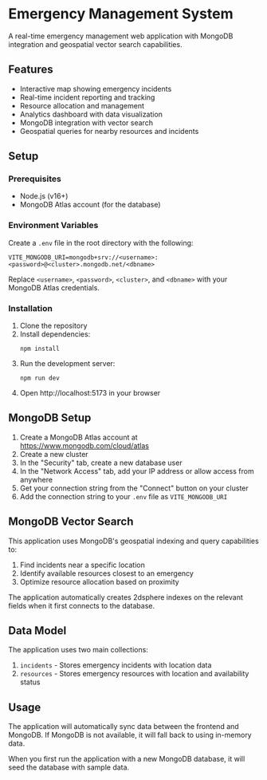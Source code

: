 
# Emergency Management System

A real-time emergency management web application with MongoDB integration and geospatial vector search capabilities.

## Features

- Interactive map showing emergency incidents
- Real-time incident reporting and tracking
- Resource allocation and management
- Analytics dashboard with data visualization
- MongoDB integration with vector search
- Geospatial queries for nearby resources and incidents

## Setup

### Prerequisites

- Node.js (v16+)
- MongoDB Atlas account (for the database)

### Environment Variables

Create a `.env` file in the root directory with the following:

```
VITE_MONGODB_URI=mongodb+srv://<username>:<password>@<cluster>.mongodb.net/<dbname>
```

Replace `<username>`, `<password>`, `<cluster>`, and `<dbname>` with your MongoDB Atlas credentials.

### Installation

1. Clone the repository
2. Install dependencies:
   ```
   npm install
   ```
3. Run the development server:
   ```
   npm run dev
   ```
4. Open http://localhost:5173 in your browser

## MongoDB Setup

1. Create a MongoDB Atlas account at https://www.mongodb.com/cloud/atlas
2. Create a new cluster
3. In the "Security" tab, create a new database user
4. In the "Network Access" tab, add your IP address or allow access from anywhere
5. Get your connection string from the "Connect" button on your cluster
6. Add the connection string to your `.env` file as `VITE_MONGODB_URI`

## MongoDB Vector Search

This application uses MongoDB's geospatial indexing and query capabilities to:

1. Find incidents near a specific location
2. Identify available resources closest to an emergency
3. Optimize resource allocation based on proximity

The application automatically creates 2dsphere indexes on the relevant fields when it first connects to the database.

## Data Model

The application uses two main collections:

1. `incidents` - Stores emergency incidents with location data
2. `resources` - Stores emergency resources with location and availability status

## Usage

The application will automatically sync data between the frontend and MongoDB. If MongoDB is not available, it will fall back to using in-memory data.

When you first run the application with a new MongoDB database, it will seed the database with sample data.

